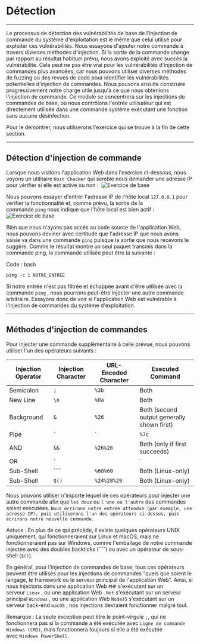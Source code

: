 Détection
=========

* * * * *

Le processus de détection des vulnérabilités de base de l'injection de commande du système d'exploitation est le même que celui utilisé pour exploiter ces vulnérabilités. Nous essayons d'ajouter notre commande à travers diverses méthodes d'injection. Si la sortie de la commande change par rapport au résultat habituel prévu, nous avons exploité avec succès la vulnérabilité. Cela peut ne pas être vrai pour les vulnérabilités d'injection de commandes plus avancées, car nous pouvons utiliser diverses méthodes de fuzzing ou des revues de code pour identifier les vulnérabilités potentielles d'injection de commandes. Nous pouvons ensuite construire progressivement notre charge utile jusqu'à ce que nous obtenions l'injection de commande. Ce module se concentrera sur les injections de commandes de base, où nous contrôlons l'entrée utilisateur qui est directement utilisée dans une commande système exécutant une fonction sans aucune désinfection.

Pour le démontrer, nous utiliserons l'exercice qui se trouve à la fin de cette section.

* * * * *

Détection d'injection de commande
---------------------------

Lorsque nous visitons l'application Web dans l'exercice ci-dessous, nous voyons un utilitaire `Host Checker` qui semble nous demander une adresse IP pour vérifier si elle est active ou non : 
![Exercice de base](https://academy.hackthebox.com/storage/modules/109/cmdinj_basic_exercise_1.jpg)

Nous pouvons essayer d'entrer l'adresse IP de l'hôte local `127.0.0.1` pour vérifier la fonctionnalité et, comme prévu, la sortie de la commande `ping` nous indique que l'hôte local est bien actif : 
![Exercice de base](https://academy.hackthebox.com/storage/modules/109/cmdinj_basic_exercise_2.jpg)

Bien que nous n'ayons pas accès au code source de l'application Web, nous pouvons deviner avec certitude que l'adresse IP que nous avons saisie va dans une commande `ping` puisque la sortie que nous recevons le suggère. Comme le résultat montre un seul paquet transmis dans la commande ping, la commande utilisée peut être la suivante :

Code : bash

```
ping -c 1 NOTRE_ENTREE

```

Si notre entrée n'est pas filtrée et échappée avant d'être utilisée avec la commande `ping` , nous pourrons peut-être injecter une autre commande arbitraire. Essayons donc de voir si l'application Web est vulnérable à l'injection de commandes du système d'exploitation.

* * * * *

Méthodes d'injection de commandes
-------------------------

Pour injecter une commande supplémentaire à celle prévue, nous pouvons utiliser l'un des opérateurs suivants :

| Injection Operator | Injection Character | URL-Encoded Character | Executed Command |
| --- | --- | --- | --- |
| Semicolon | `;` | `%3b` | Both |
| New Line | `\n` | `%0a` | Both |
| Background | `&` | `%26` | Both (second output generally shown first) |
| Pipe | `|` | `%7c` | Both (only second output is shown) |
| AND | `&&` | `%26%26` | Both (only if first succeeds) |
| OR | `||` | `%7c%7c` | Second (only if first fails) |
| Sub-Shell | ```` | `%60%60` | Both (Linux-only) |
| Sub-Shell | `$()` | `%24%28%29` | Both (Linux-only) |

Nous pouvons utiliser n'importe lequel de ces opérateurs pour injecter une autre commande afin que `les deux` ou `l'une ou l'autre` des commandes soient exécutées. `Nous écrirons notre entrée attendue (par exemple, une adresse IP), puis utiliserons l'un des opérateurs ci-dessus, puis écrirons notre nouvelle commande.`

Astuce : En plus de ce qui précède, il existe quelques opérateurs UNIX uniquement, qui fonctionneraient sur Linux et macOS, mais ne fonctionneraient pas sur Windows, comme l'emballage de notre commande injectée avec des doubles backticks (````) ou avec un opérateur de sous-shell (`$()`).

En général, pour l'injection de commandes de base, tous ces opérateurs peuvent être utilisés pour les injections de commandes "quels que soient le langage, le framework ou le serveur principal de l'application Web". Ainsi, si nous injectons dans une application Web `PHP` s'exécutant sur un serveur `Linux` , ou une application Web `.Net` s'exécutant sur un serveur principal `Windows` , ou une application Web `NodeJS` s'exécutant sur un serveur back-end `macOS` , nos injections devraient fonctionner malgré tout.

Remarque : La seule exception peut être le point-virgule `;`, qui ne fonctionnera pas si la commande a été exécutée avec `Ligne de commande Windows (CMD)`, mais fonctionnera toujours si elle a été exécutée avec `Windows PowerShell`.